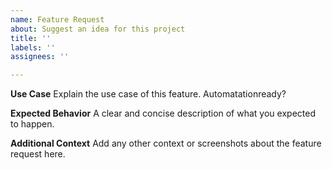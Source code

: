 ```yaml
---
name: Feature Request
about: Suggest an idea for this project
title: ''
labels: ''
assignees: ''

---
```


**Use Case**
Explain the use case of this feature. Automatationready?

**Expected Behavior**
A clear and concise description of what you expected to happen.

**Additional Context**
Add any other context or screenshots about the feature request here.
